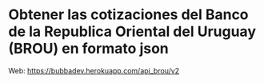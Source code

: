 # Obtener las cotizaciones del Banco de la Republica Oriental del Uruguay (BROU) en formato json

Web: https://bubbadev.herokuapp.com/api_brou/v2
